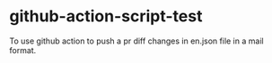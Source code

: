 # github-action-script-test
To use github action to push a pr diff changes in en.json file in a mail format.
